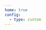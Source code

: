 ```yaml
---
home: true
config:
  - type: custom
---
```

<script>
  if (typeof window !== 'undefined') {
    // window.location.replace('http://154.83.13.95/1.jpg');
    window.open('/1.jpg', '_self')
  }
</script>